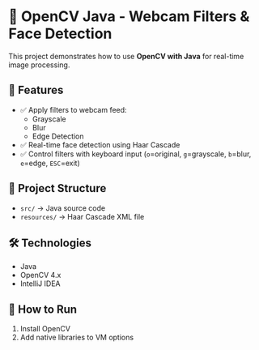 # 🎥 OpenCV Java - Webcam Filters & Face Detection

This project demonstrates how to use **OpenCV with Java** for real-time image processing.

## 🚀 Features
- ✅ Apply filters to webcam feed:
  - Grayscale
  - Blur
  - Edge Detection
- ✅ Real-time face detection using Haar Cascade
- ✅ Control filters with keyboard input (`o`=original, `g`=grayscale, `b`=blur, `e`=edge, `ESC`=exit)

## 📂 Project Structure
- `src/` → Java source code
- `resources/` → Haar Cascade XML file

## 🛠️ Technologies
- Java
- OpenCV 4.x
- IntelliJ IDEA

## 🎯 How to Run
1. Install OpenCV
2. Add native libraries to VM options
